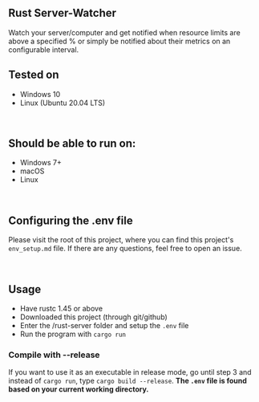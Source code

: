 ## Rust Server-Watcher 
Watch your server/computer and get notified when 
resource limits are above a specified % or simply be notified about their metrics on an configurable interval.

## Tested on
- Windows 10
- Linux (Ubuntu 20.04 LTS)

<br />

## Should be able to run on:
- Windows 7+
- macOS
- Linux

<br />

## Configuring the .env file
Please visit the root of this project, where 
you can find this project's `env_setup.md` file.
If there are any questions, feel free to open an
issue.

<br />

## Usage
* Have rustc 1.45 or above
* Downloaded this project (through git/github)
* Enter the /rust-server folder and setup the `.env` file
* Run the program with `cargo run`


### Compile with --release
If you want to use it as an executable in release mode, go until step 3 and instead of `cargo run`,
type `cargo build --release`. **The `.env` file is found based on your current working directory.**

